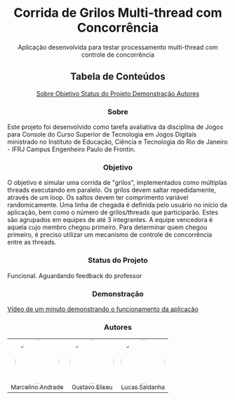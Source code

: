 <h1 align="center">Corrida de Grilos Multi-thread com Concorrência</h1>
<p align="center">Aplicação desenvolvida para testar processamento multi-thread com controle de concorrência</p>

<h2 align="center">Tabela de Conteúdos</h2>
<p align="center">
  <a href="#sobre">Sobre </a>
  <a href="#objetivo">Objetivo </a>
  <a href="#status">Status do Projeto </a>
  <a href="#demo">Demonstração </a>
  <a href="#autores">Autores</a>
</p>

<h3 id="sobre" align="center">Sobre</h3>
<p>Este projeto foi desenvolvido como tarefa avaliativa da disciplina de Jogos para Console do Curso Superior de Tecnologia em Jogos Digitais ministrado no Instituto de Educação, Ciência e Tecnologia do Rio de Janeiro - IFRJ Campus Engenheiro Paulo de Frontin.</p>

<h3 id="objetivo" align="center">Objetivo</h3>
<p>O objetivo é simular uma corrida de "grilos", implementados como múltiplas threads executando em paralelo. Os grilos devem saltar repedidamente, através de um loop. Os saltos devem ter comprimento variável randomicamente. Uma linha de chegada é definida pelo usuário no início da aplicação, bem como o número de grilos/threads que participarão. Estes são agrupados em equipes de até 3 integrantes. A equipe vencedora é aquela cujo membro chegou primeiro. Para determinar quem chegou primeiro, é preciso utilizar um mecanismo de controle de concorrência entre as threads.</p>

<h3 id="status" align="center">Status do Projeto</h3>
<p>Funcional. Aguardando feedback do professor</p>

<h3 id="demo" align="center">Demonstração</h3>
<p><a href="./">Vídeo de um minuto demonstrando o funcionamento da aplicação</a></p>

<h3 id="autores" align="center">Autores</h3>
<table align="center">
  <tr>
    <td align="center">
        <a href="https://github.com/MarcelinoABMO">
          <img style="border-radius: 50%" src="https://avatars.githubusercontent.com/u/39749803?s=400&u=365ac88e376a6a230df83417fd6c4d8478d9f4dd&v=4" width="100px" alt=""/>
          <br />
          <sub>Marcelino Andrade</sub>
        </a>
    </td>
    <td align="center">
      <a href="https://github.com/GustavoEli">
        <img style="border-radius: 50%" src="https://avatars.githubusercontent.com/u/56327437?v=4" width="100px" alt=""/>
        <br />
        <sub>Gustavo Eliseu</sub>
      </a>
    </td>
    <td align="center">
      <a href="https://github.com/dino2410">
        <img style="border-radius: 50%" src="https://avatars.githubusercontent.com/u/28845660?v=4" width="100px" alt=""/>
        <br />
        <sub>Lucas Saldanha</sub>
      </a>
    </td>
  </tr>
</table>
